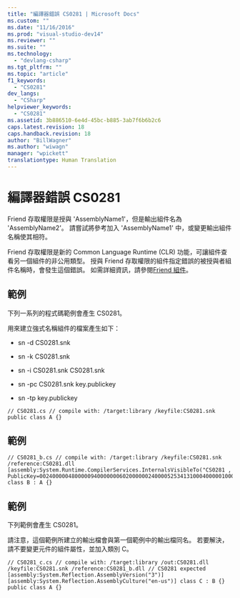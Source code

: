 ```yaml
---
title: "編譯器錯誤 CS0281 | Microsoft Docs"
ms.custom: ""
ms.date: "11/16/2016"
ms.prod: "visual-studio-dev14"
ms.reviewer: ""
ms.suite: ""
ms.technology: 
  - "devlang-csharp"
ms.tgt_pltfrm: ""
ms.topic: "article"
f1_keywords: 
  - "CS0281"
dev_langs: 
  - "CSharp"
helpviewer_keywords: 
  - "CS0281"
ms.assetid: 3b886510-6e4d-45bc-b885-3ab7f6b6b2c6
caps.latest.revision: 18
caps.handback.revision: 18
author: "BillWagner"
ms.author: "wiwagn"
manager: "wpickett"
translationtype: Human Translation
---
```

# 編譯器錯誤 CS0281
Friend 存取權限是授與 'AssemblyName1'，但是輸出組件名為 'AssemblyName2'。 請嘗試將參考加入 'AssemblyName1' 中，或變更輸出組件名稱使其相符。  
  
 Friend 存取權限是新的 Common Language Runtime \(CLR\) 功能，可讓組件查看另一個組件的非公用類型。 授與 Friend 存取權限的組件指定錯誤的被授與者組件名稱時，會發生這個錯誤。 如需詳細資訊，請參閱[Friend 組件](../Topic/Friend%20Assemblies%20\(C%23%20and%20Visual%20Basic\).md)。  
  
## 範例  
 下列一系列的程式碼範例會產生 CS0281。  
  
 用來建立強式名稱組件的檔案產生如下：  
  
-   sn \-d CS0281.snk  
  
-   sn \-k CS0281.snk  
  
-   sn \-i CS0281.snk CS0281.snk  
  
-   sn \-pc CS0281.snk key.publickey  
  
-   sn \-tp key.publickey  
  
```  
// CS0281.cs // compile with: /target:library /keyfile:CS0281.snk public class A {}  
```  
  
## 範例  
  
```  
// CS0281_b.cs // compile with: /target:library /keyfile:CS0281.snk /reference:CS0281.dll [assembly:System.Runtime.CompilerServices.InternalsVisibleTo("CS0281 , PublicKey=00240000048000009400000006020000002400005253413100040000010001004b2d4d56af7c50be2fcbbf97cb880b9e73ad84467a587191fef63aadc118a96cecf9d508cd679c907b6e20f71684300bdc2c0a851019af0c96b29bf8f1339753276041aefd67db46139e6348b3a12f29537b4dc6c2c19829df2c9ed6803f3c63c3b84cfa2728849386aea575c543a5f70fa85793d2946f15f7fe1ccb0c5e8fe0")] class B : A {}  
```  
  
## 範例  
 下列範例會產生 CS0281。  
  
 請注意，這個範例所建立的輸出檔會與第一個範例中的輸出檔同名。 若要解決，請不要變更元件的組件屬性，並加入類別 C。  
  
```  
// CS0281_c.cs // compile with: /target:library /out:CS0281.dll /keyfile:CS0281.snk /reference:CS0281_b.dll // CS0281 expected [assembly:System.Reflection.AssemblyVersion("3")] [assembly:System.Reflection.AssemblyCulture("en-us")] class C : B {} public class A {}  
```